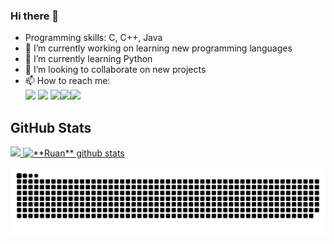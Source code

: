 ### Hi there 👋

- Programming skills: C, C++, Java
- 🔭 I’m currently working on learning new programming languages
- 🌱 I’m currently learning Python
- 👯 I’m looking to collaborate on new projects
- 📫 How to reach me: 
<br><a href = "mailto: ruanmbalbino@gmail.com"><img src="https://img.shields.io/badge/-Gmail-%23EA4335?style=for-the-badge&logo=gmail&logoColor=white"></a>
<a href="www.linkedin.com/in/RuanMarcosB" target="_blank"><img src="https://img.shields.io/badge/-LinkedIn-%230077B5?style=for-the-badge&logo=linkedin&logoColor=white"></a>
<a href="https://www.instagram.com/ruanmarcosb/" target="_blank"><img src="https://img.shields.io/badge/-Instagram-%23E4405F?style=for-the-badge&logo=instagram&logoColor=white"></a><a href="https://steamcommunity.com/id/Jake_Winchester/" target="_blank"><img src="https://img.shields.io/badge/Steam-000000?style=for-the-badge&logo=steam&logoColor=white"></a><a href="https://www.twitch.tv/eduruan" target="_blank"><img src="https://img.shields.io/badge/Twitch-9146FF?style=for-the-badge&logo=twitch&logoColor=white"></a>

## **GitHub Stats**
<a href="https://github.com/RuaN-debug">
  <img height="180em" src="https://github-readme-stats.vercel.app/api/top-langs/?username=RuaN-debug&theme=merko&hide_langs_below=1" />
  <img height="180em" src="https://github-readme-stats.vercel.app/api?username=RuaN-debug&show_icons=true&theme=merko&line_height=27" alt="**Ruan** github stats"/>
</a>

![Snake animation](https://github.com/RuaN-debug/RuaN-debug/blob/output/github-contribution-grid-snake.svg)
